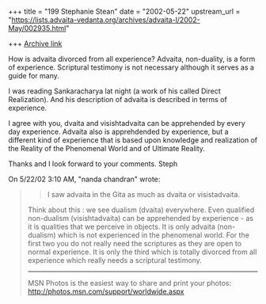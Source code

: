 +++
title = "199 Stephanie Stean"
date = "2002-05-22"
upstream_url = "https://lists.advaita-vedanta.org/archives/advaita-l/2002-May/002935.html"

+++
[Archive link](https://lists.advaita-vedanta.org/archives/advaita-l/2002-May/002935.html)

How is advaita divorced from all experience?  Advaita, non-duality, is a
form of experience.  Scriptural testimony is not necessary although it
serves as a guide for many.

I was reading Sankaracharya lat night (a work of his called Direct
Realization).  And his description of advaita is described in terms of
experience.

I agree with you, dvaita and visishtadvaita can be apprehended by every day
experience.
Advaita also is apprehdended by experience, but a different kind of
experience that is based upon knowledge and realization of the Reality of
the Phenomenal World and of Ultimate Reality.

Thanks and I look forward to your comments.
Steph


On 5/22/02 3:10 AM, "nanda chandran" <vpcnk at HOTMAIL.COM> wrote:

>> I saw advaita in the Gita as much as dvaita or visistadvaita.
>
> Think about this : we see dualism (dvaita) everywhere. Even qualified
> non-dualism (visishtadvaita) can be apprehended by experience - as it is
> qualities that we perceive in objects. It is only advaita (non-dualism)
> which is not experienced in the phenomenal world. For the first two you do
> not really need the scriptures as they are open to normal experience. It is
> only the third which is totally divorced from all experience which really
> needs a scriptural testimony.
>
> _________________________________________________________________
> MSN Photos is the easiest way to share and print your photos:
> http://photos.msn.com/support/worldwide.aspx

